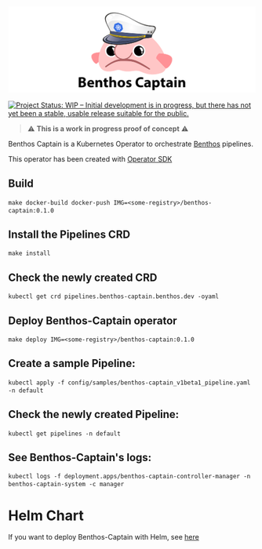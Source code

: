 ![Benthos Captain](icon.png "Benthos Captain")

[![Project Status: WIP – Initial development is in progress, but there has not yet been a stable, usable release suitable for the public.](https://www.repostatus.org/badges/latest/wip.svg)](https://www.repostatus.org/#wip)

> ⚠️ **This is a work in progress proof of concept** ⚠️  


Benthos Captain is a Kubernetes Operator to orchestrate [Benthos](https://www.benthos.dev/) pipelines.

This operator has been created with [Operator SDK](https://sdk.operatorframework.io/)

## Build

```
make docker-build docker-push IMG=<some-registry>/benthos-captain:0.1.0
```

## Install the Pipelines CRD

```
make install
```

## Check the newly created CRD

```
kubectl get crd pipelines.benthos-captain.benthos.dev -oyaml
```

## Deploy Benthos-Captain operator

```
make deploy IMG=<some-registry>/benthos-captain:0.1.0
```

## Create a sample Pipeline:
```
kubectl apply -f config/samples/benthos-captain_v1beta1_pipeline.yaml -n default
```

## Check the newly created Pipeline:
```
kubectl get pipelines -n default
```

## See Benthos-Captain's logs:
```
kubectl logs -f deployment.apps/benthos-captain-controller-manager -n benthos-captain-system -c manager
```

# Helm Chart

If you want to deploy Benthos-Captain with Helm, see [here](chart/benthos-captain/README.md)
